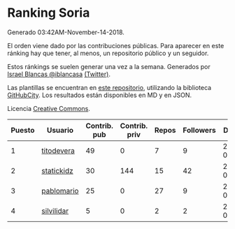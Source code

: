 # Ranking Soria

Generado 03:42AM-November-14-2018.

El orden viene dado por las contribuciones públicas. Para aparecer en este ránking hay que tener, al menos, un repositorio público y un seguidor.

Estos ránkings se suelen generar una vez a la semana. Generados por [Israel Blancas @iblancasa](https://github.com/iblancasa/) [(Twitter)](https://twitter.com/iblancasa).

Las plantillas se encuentran en [este repositorio](https://github.com/iblancasa/GH-Spanish-Ranking), utilizando la biblioteca [GitHubCity](https://github.com/iblancasa/GitHubCity). Los resultados están disponibles en MD y en JSON.

Licencia [Creative Commons](https://creativecommons.org/licenses/by/4.0/).

| Puesto   |  Usuario  | Contrib. pub | Contrib. priv |Repos| Followers | Desde |  Avatar  |
|----------|-----------|--------------|---------------|-----|-----------|-------|----------|
|1|[titodevera](https://github.com/titodevera)|49|0|7|9|2015-03-19|![titodevera]()|
|2|[statickidz](https://github.com/statickidz)|30|144|15|42|2014-06-14|![statickidz]()|
|3|[pablomario](https://github.com/pablomario)|25|0|27|9|2013-05-18|![pablomario]()|
|4|[silvilidar](https://github.com/silvilidar)|5|0|2|2|2016-03-18|![silvilidar]()|
